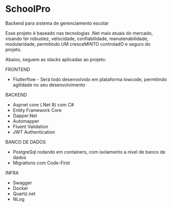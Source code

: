 # SchoolPro
Backend para sistema de gerenciamento escolar

Esse projeto é baseado nas tecnologias .Net mais atuais do mercado, visando ter robustez, velocidade, confiabilidade, manutenabilidade, modularidade, permitindo UM cresceMINTO controladO e seguro do projeto.

Abaixo, seguem as stacks aplicadas ao projeto:

FRONTEND

- Flutterflow - Será todo desenvolvido em plataforma lowcode, permitindo agilidade no seu desenvolvimento

BACKEND

- Aspnet core (.Net 8) com C#
- Entity Framework Core
- Dapper.Net
- Automapper
- Fluent Validation
- JWT Authentication

BANCO DE DADOS

- PostgreSql rodando em containers, com isolamento a nível de banco de dados
- Migrations com Code-First

INFRA

- Swagger
- Docker
- Quartz.net
- NLog
